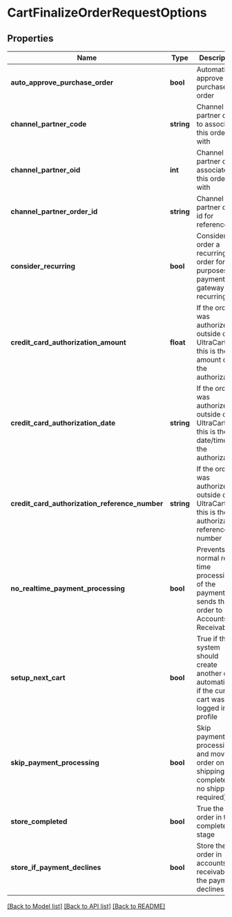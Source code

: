 # CartFinalizeOrderRequestOptions

## Properties
Name | Type | Description | Notes
------------ | ------------- | ------------- | -------------
**auto_approve_purchase_order** | **bool** | Automatically approve the purchase order | [optional] 
**channel_partner_code** | **string** | Channel partner code to associate this order with | [optional] 
**channel_partner_oid** | **int** | Channel partner oid to associate this order with | [optional] 
**channel_partner_order_id** | **string** | Channel partner order id for reference | [optional] 
**consider_recurring** | **bool** | Consider this order a recurring order for the purposes of payment gateway recurring flag | [optional] 
**credit_card_authorization_amount** | **float** | If the order was authorized outside of UltraCart, this is the amount of the authorization | [optional] 
**credit_card_authorization_date** | **string** | If the order was authorized outside of UltraCart, this is the date/time of the authorization | [optional] 
**credit_card_authorization_reference_number** | **string** | If the order was authorized outside of UltraCart, this is the authorization reference number | [optional] 
**no_realtime_payment_processing** | **bool** | Prevents normal real-time processing of the payment and sends the order to Accounts Receivable | [optional] 
**setup_next_cart** | **bool** | True if the system should create another cart automatically if the current cart was logged into a profile | [optional] 
**skip_payment_processing** | **bool** | Skip payment processing and move the order on to shipping (or completed if no shipping required) | [optional] 
**store_completed** | **bool** | True the order in the completed stage | [optional] 
**store_if_payment_declines** | **bool** | Store the order in accounts receivable if the payment declines | [optional] 

[[Back to Model list]](../README.md#documentation-for-models) [[Back to API list]](../README.md#documentation-for-api-endpoints) [[Back to README]](../README.md)



